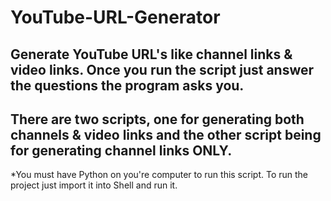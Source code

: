 # YouTube-URL-Generator
Generate YouTube URL's like channel links & video links. Once you run the script just answer the questions the program asks you.
------------------------------------------------------------------------------------------------
There are two scripts, one for generating both channels & video links and the other script being for generating channel links ONLY.
------------------------------------------------------------------------------------------------
*You must have Python on you're computer to run this script.
To run the project just import it into Shell and run it.
